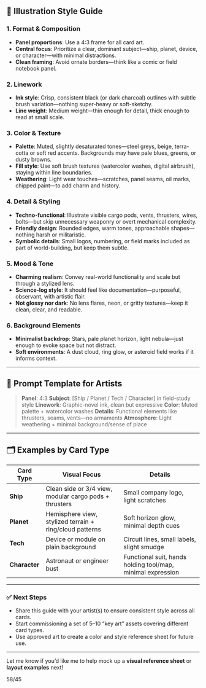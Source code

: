 ## 🎨 Illustration Style Guide

### 1. **Format & Composition**

-   **Panel proportions**: Use a 4:3 frame for all card art.
-   **Central focus**: Prioritize a clear, dominant subject—ship, planet, device, or character—with minimal distractions.
-   **Clean framing**: Avoid ornate borders—think like a comic or field notebook panel.

### 2. **Linework**

-   **Ink style**: Crisp, consistent black (or dark charcoal) outlines with subtle brush variation—nothing super-heavy or soft-sketchy.
-   **Line weight**: Medium weight—thin enough for detail, thick enough to read at small scale.

### 3. **Color & Texture**

-   **Palette**: Muted, slightly desaturated tones—steel greys, beige, terra-cotta or soft red accents. Backgrounds may have pale blues, greens, or dusty browns.
-   **Fill style**: Use soft brush textures (watercolor washes, digital airbrush), staying within line boundaries.
-   **Weathering**: Light wear touches—scratches, panel seams, oil marks, chipped paint—to add charm and history.

### 4. **Detail & Styling**

-   **Techno-functional**: Illustrate visible cargo pods, vents, thrusters, wires, bolts—but skip unnecessary weaponry or overt mechanical complexity.
-   **Friendly design**: Rounded edges, warm tones, approachable shapes—nothing harsh or militaristic.
-   **Symbolic details**: Small logos, numbering, or field marks included as part of world-building, but keep them subtle.

### 5. **Mood & Tone**

-   **Charming realism**: Convey real-world functionality and scale but through a stylized lens.
-   **Science-log style**: It should feel like documentation—purposeful, observant, with artistic flair.
-   **Not glossy nor dark**: No lens flares, neon, or gritty textures—keep it clean, clear, and readable.

### 6. **Background Elements**

-   **Minimalist backdrop**: Stars, pale planet horizon, light nebula—just enough to evoke space but not distract.
-   **Soft environments**: A dust cloud, ring glow, or asteroid field works if it informs context.

---

## 🔁 Prompt Template for Artists

> **Panel**: 4:3
> **Subject**: \[Ship / Planet / Tech / Character] in field-study style
> **Linework**: Graphic-novel ink, clean but expressive
> **Color**: Muted palette + watercolor washes
> **Details**: Functional elements like thrusters, seams, vents—no armaments
> **Atmosphere**: Light weathering + minimal background/sense of place

---

## 🗂️ Examples by Card Type

| Card Type     | Visual Focus                                            | Details                                                     |
| ------------- | ------------------------------------------------------- | ----------------------------------------------------------- |
| **Ship**      | Clean side or 3/4 view, modular cargo pods + thrusters  | Small company logo, light scratches                         |
| **Planet**    | Hemisphere view, stylized terrain + ring/cloud patterns | Soft horizon glow, minimal depth cues                       |
| **Tech**      | Device or module on plain background                    | Circuit lines, small labels, slight smudge                  |
| **Character** | Astronaut or engineer bust                              | Functional suit, hands holding tool/map, minimal expression |

---

### ✅ Next Steps

-   Share this guide with your artist(s) to ensure consistent style across all cards.
-   Start commissioning a set of 5–10 “key art” assets covering different card types.
-   Use approved art to create a color and style reference sheet for future use.

---

Let me know if you’d like me to help mock up a **visual reference sheet** or **layout examples** next!

58/45
